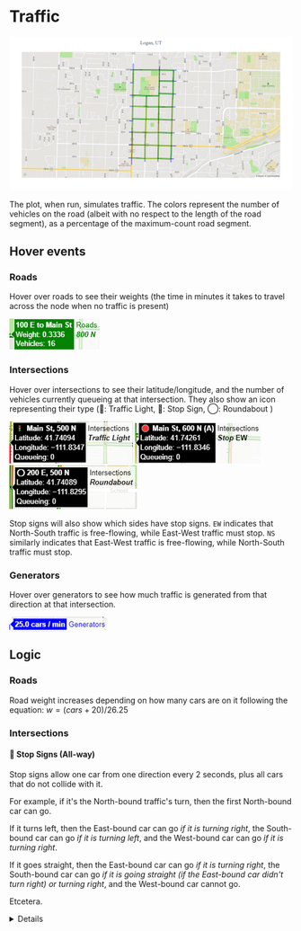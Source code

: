 ﻿# Traffic
![Plot with traffic](https://raw.githubusercontent.com/yodarocks1/traffic-simulator/master//plot.png)

The plot, when run, simulates traffic.
The colors represent the number of vehicles on the road (albeit with no respect to the length of the road segment),
as a percentage of the maximum-count road segment.

## Hover events
### Roads
Hover over roads to see their weights (the time in minutes it takes to travel across the node when no traffic is present)

![Road hover tooltip](https://raw.githubusercontent.com/yodarocks1/traffic-simulator/master//hover_edge.png)

### Intersections
Hover over intersections to see their latitude/longitude, and the number of vehicles currently queueing at that intersection.
They also show an icon representing their type (🚦: Traffic Light, 🛑: Stop Sign, ◯: Roundabout )

![Traffic light hover tooltip](https://raw.githubusercontent.com/yodarocks1/traffic-simulator/master//hover_light.png)
![Stop sign hover tooltip](https://raw.githubusercontent.com/yodarocks1/traffic-simulator/master//hover_stop.png)
![Roundabout hover tooltip](https://raw.githubusercontent.com/yodarocks1/traffic-simulator/master//hover_roundabout.png)

Stop signs will also show which sides have stop signs.
`EW` indicates that North-South traffic is free-flowing, while East-West traffic must stop.
`NS` similarly indicates that East-West traffic is free-flowing, while North-South traffic must stop.

### Generators
Hover over generators to see how much traffic is generated from that direction at that intersection.

![Generator hover tooltip](https://raw.githubusercontent.com/yodarocks1/traffic-simulator/master//hover_generator.png)

## Logic
### Roads
Road weight increases depending on how many cars are on it following the equation:
$w=(cars + 20) / 26.25$

### Intersections
#### 🛑 Stop Signs (All-way)
Stop signs allow one car from one direction every 2 seconds, plus all cars that do not collide with it.

For example, if it's the North-bound traffic's turn, then the first North-bound car can go.

If it turns left, then the East-bound car can go *if it is turning right*, the South-bound car can go *if it is turning left*, and the West-bound car can go *if it is turning right*.

If it goes straight, then the East-bound car can go *if it is turning right*, the South-bound car can go *if it is going straight (if the East-bound car didn't turn right) or turning right*, and the West-bound car cannot go.

Etcetera.

<details>
*Scenario 1*: Left turn
<pre>
Allowed:
 - EB right
 - SB left
 - WB right
    ✓    ✓
    ↓ SB ↑
@←←   ↘  ╰←←←✓
 EB  ↖   ↘ WB
✓→→→╮  ↖   →→✓
    ↓ NB ↑
    ✓    @
</
*Scenario 2*: Straight
```
Allowed:
 - SB right
 - EB right
 OR
 - SB straight
    ✓    @            ✓    @    
    ↓ SB ↑            ↓ SB ↑    
✓←←←╯    ↑  ←X     ←  ↓    ↑  ←X
 EB      ↑ WB      EB ↓    ↑ WB 
✓→→→╮    ↑  →X    X→  ↓    ↑  → 
    ↓ NB ↑            ↓ NB ↑    
    ✓    @            ✓    @    
```
*Scenario 3*: Right
```
3a: EB right
Allowed:
 - SB right
 - WB right
 OR
 - WB straight
                      X
    ↓ SB ↑            ↓ SB ↑        
 ←←←╯    ╰←←←      ←←←←←←←←←←←←     
 EB        WB      EB        WB     
#→→→╮    ╭→→→@    #→→→╮    ╭→→→@    
    ↓ NB ↑            ↓ NB ↑        
    #    @            #    @        

3b: EB left
Allowed:
 - SB right
 - WB left
    ✓    #
    ↓ SB ↑
✓←←←╯  ↗    ←✓
 EB  ↗  ↙  WB
#→→   ↙  ╭→→→@
    ↓ NB ↑
    ✓    @
```
</details>

#### 🛑 Stop Signs (Tributary)
Stop signs **can** allow one car from tributaries every 2 seconds, while all cars from the primary roads continue through.

Cars are only allowed to continue through the intersection if they take an action that is not going to collide with present through-traffic.

#### 🚦 Traffic Lights
Traffic lights have phases that can contain the following parts for each direction: `left turns`, `right turns`, `straights`, and `left yields`.
Right yields are always assumed to be on.
No phase can contain phase parts that collide with one another.

These phases are rotated through by the active `PhaseController`.

#### ◯ Roundabouts
Roundabouts let one car through from *each* direction every 2 seconds.

### Generators
Generators generate, on average (using a normal distribution), the given number of cars per minute.

Vehicles' destinations may be any intersection. Each intersection has a weight, increasing the odds of being selected as a destination.

# Run Options
## python w/ env
 - Open a Windows Command Prompt
   - Yes...it unfortunately has to be Windows, unless you want to make your own env that matches what I used
 - Run `env\Scripts\activate`
 - Run `python app.py`
 - Open `localhost:8050`

## Visual Studio
 - Open `Traffic.sln`
 - Press `Start Without Debugging` (or use `Ctrl+F5`)
 - Open `localhost:8050`
<!--stackedit_data:
eyJoaXN0b3J5IjpbLTQwMjkxOTM5OSwxMjcxMTkzNTk4XX0=
-->